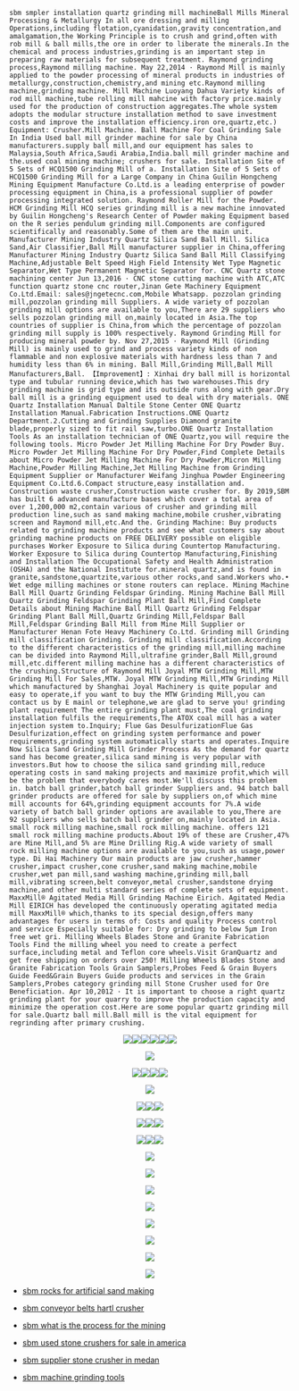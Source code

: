 
```
sbm smpler installation quartz grinding mill machineBall Mills Mineral Processing & Metallurgy In all ore dressing and milling Operations,including flotation,cyanidation,gravity concentration,and amalgamation,the Working Principle is to crush and grind,often with rob mill & ball mills,the ore in order to liberate the minerals.In the chemical and process industries,grinding is an important step in preparing raw materials for subsequent treatment. Raymond grinding process,Raymond milling machine. May 22,2014 · Raymond Mill is mainly applied to the powder processing of mineral products in industries of metallurgy,construction,chemistry,and mining etc.Raymond milling machine,grinding machine. Mill Machine Luoyang Dahua Variety kinds of rod mill machine,tube rolling mill mahcine with factory price.mainly used for the production of construction aggregates.The whole system adopts the modular structure installation method to save investment costs and improve the installation efficiency.iron ore,quartz,etc.) Equipment: Crusher.Mill Machine. Ball Machine For Coal Grinding Sale In India Used ball mill grinder machine for sale by China manufacturers.supply ball mill,and our equipment has sales to Malaysia,South Africa,Saudi Arabia,India.ball mill grinder machine and the.used coal mining machine; crushers for sale. Installation Site of 5 Sets of HCQ1500 Grinding Mill of a. Installation Site of 5 Sets of HCQ1500 Grinding Mill for a Large Company in China Guilin Hongcheng Mining Equipment Manufacture Co.Ltd.is a leading enterprise of powder processing equipment in China,is a professional supplier of powder processing integrated solution. Raymond Roller Mill for the Powder. HCM Grinding Mill HCQ series grinding mill is a new machine innovated by Guilin Hongcheng's Research Center of Powder making Equipment based on the R series pendulum grinding mill.Components are configured scientifically and reasonably.Some of them are the main unit. Manufacturer Mining Industry Quartz Silica Sand Ball Mill. Silica Sand,Air Classifier,Ball Mill manufacturer supplier in China,offering Manufacturer Mining Industry Quartz Silica Sand Ball Mill Classifying Machine,Adjustable Belt Speed High Field Intensity Wet Type Magnetic Separator,Wet Type Permanent Magnetic Separator for. CNC Quartz stone machining center Jun 13,2016 · CNC stone cutting machine with ATC,ATC function quartz stone cnc router,Jinan Gete Machinery Equipment Co.Ltd.Email: sales@jngetecnc.com,Mobile Whatsapp. pozzolan grinding mill,pozzolan grinding mill Suppliers. A wide variety of pozzolan grinding mill options are available to you,There are 29 suppliers who sells pozzolan grinding mill on,mainly located in Asia.The top countries of supplier is China,from which the percentage of pozzolan grinding mill supply is 100% respectively. Raymond Grinding Mill for producing mineral powder by. Nov 27,2015 · Raymond Mill (Grinding Mill) is mainly used to grind and process variety kinds of non flammable and non explosive materials with hardness less than 7 and humidity less than 6% in mining. Ball Mill,Grinding Mill,Ball Mill Manufacturers,Ball. 【Improvement】: Xinhai dry ball mill is horizontal type and tubular running device,which has two warehouses.This dry grinding machine is grid type and its outside runs along with gear.Dry ball mill is a grinding equipment used to deal with dry materials. ONE Quartz Installation Manual Daltile Stone Center ONE Quartz Installation Manual.Fabrication Instructions.ONE Quartz Department.2.Cutting and Grinding Supplies Diamond granite blade,properly sized to fit rail saw,turbo.ONE Quartz Installation Tools As an installation technician of ONE Quartz,you will require the following tools. Micro Powder Jet Milling Machine For Dry Powder Buy. Micro Powder Jet Milling Machine For Dry Powder,Find Complete Details about Micro Powder Jet Milling Machine For Dry Powder,Micron Milling Machine,Powder Milling Machine,Jet Milling Machine from Grinding Equipment Supplier or Manufacturer Weifang Jinghua Powder Engineering Equipment Co.Ltd.6.Compact structure,easy installation and. Construction waste crusher,Construction waste crusher for. By 2019,SBM has built 6 advanced manufacture bases which cover a total area of over 1,200,000 m2,contain various of crusher and grinding mill production line,such as sand making machine,mobile crusher,vibrating screen and Raymond mill,etc.And the. Grinding Machine: Buy products related to grinding machine products and see what customers say about grinding machine products on FREE DELIVERY possible on eligible purchases Worker Exposure to Silica during Countertop Manufacturing. Worker Exposure to Silica during Countertop Manufacturing,Finishing and Installation The Occupational Safety and Health Administration (OSHA) and the National Institute for.mineral quartz,and is found in granite,sandstone,quartzite,various other rocks,and sand.Workers who.• Wet edge milling machines or stone routers can replace. Mining Machine Ball Mill Quartz Grinding Feldspar Grinding. Mining Machine Ball Mill Quartz Grinding Feldspar Grinding Plant Ball Mill,Find Complete Details about Mining Machine Ball Mill Quartz Grinding Feldspar Grinding Plant Ball Mill,Quartz Grinding Mill,Feldspar Ball Mill,Feldspar Grinding Ball Mill from Mine Mill Supplier or Manufacturer Henan Fote Heavy Machinery Co.Ltd. Grinding mill Grinding mill classification Grinding. Grinding mill classification.According to the different characteristics of the grinding mill,milling machine can be divided into Raymond Mill,ultrafine grinder,Ball Mill,ground mill,etc.different milling machine has a different characteristics of the crushing.Structure of Raymond Mill Joyal MTW Grinding Mill,MTW Grinding Mill For Sales,MTW. Joyal MTW Grinding Mill,MTW Grinding Mill which manufactured by Shanghai Joyal Machinery is quite popular and easy to operate,if you want to buy the MTW Grinding Mill,you can contact us by E mainl or telephone,we are glad to serve you! grinding plant requirement The entire grinding plant must,The coal grinding installation fulfils the requirements,The ATOX coal mill has a water injection system to.Inquiry; Flue Gas DesulfurizationFlue Gas Desulfurization,effect on grinding system performance and power requirements,grinding system automatically starts and operates.Inquire Now Silica Sand Grinding Mill Grinder Process As the demand for quartz sand has become greater,silica sand mining is very popular with investors.But how to choose the silica sand grinding mill,reduce operating costs in sand making projects and maximize profit,which will be the problem that everybody cares most.We'll discuss this problem in. batch ball grinder,batch ball grinder Suppliers and. 94 batch ball grinder products are offered for sale by suppliers on,of which mine mill accounts for 64%,grinding equipment accounts for 7%.A wide variety of batch ball grinder options are available to you,There are 92 suppliers who sells batch ball grinder on,mainly located in Asia. small rock milling machine,small rock milling machine. offers 121 small rock milling machine products.About 19% of these are Crusher,47% are Mine Mill,and 5% are Mine Drilling Rig.A wide variety of small rock milling machine options are available to you,such as usage,power type. Di Hai Machinery Our main products are jaw crusher,hammer crusher,impact crusher,cone crusher,sand making machine,mobile crusher,wet pan mill,sand washing machine,grinding mill,ball mill,vibrating screen,belt conveyor,metal crusher,sandstone drying machine,and other multi standard series of complete sets of equipment. MaxxMill® Agitated Media Mill Grinding Machine Eirich. Agitated Media Mill EIRICH has developed the continuously operating agitated media mill MaxxMill® which,thanks to its special design,offers many advantages for users in terms of: Costs and quality Process control and service Especially suitable for: Dry grinding to below 5µm Iron free wet gri. Milling Wheels Blades Stone and Granite Fabrication Tools Find the milling wheel you need to create a perfect surface,including metal and Teflon core wheels.Visit GranQuartz and get free shipping on orders over 250! Milling Wheels Blades Stone and Granite Fabrication Tools Grain Samplers,Probes Feed & Grain Buyers Guide Feed&Grain Buyers Guide products and services in the Grain Samplers,Probes category grinding mill Stone Crusher used for Ore Beneficiation. Apr 10,2012 · It is important to choose a right quartz grinding plant for your quarry to improve the production capacity and minimize the operation cost.Here are some popular quartz grinding mill for sale.Quartz ball mill.Ball mill is the vital equipment for regrinding after primary crushing. 
```

<div align="center">
  
<a rel="nofollow" href="https://m.shibang-china.com?f=github&k=sbm+smpler+installation+quartz+grinding+mill+machine"><img src="https://static.shibang-china.com/en/l.png"></a><img src="https://static.shibang-china.com/en/hw.png"><a rel="nofollow" href="https://m.shibang-china.com/product/?f=github&k=sbm+smpler+installation+quartz+grinding+mill+machine"><img src="https://static.shibang-china.com/en/p.png"></a><a rel="nofollow" href="https://m.shibang-china.com/cases/?f=github&k=sbm+smpler+installation+quartz+grinding+mill+machine"><img src="https://static.shibang-china.com/en/c.png"></a><a rel="nofollow" href="https://m.shibang-china.com/news/?f=github&k=sbm+smpler+installation+quartz+grinding+mill+machine"><img src="https://static.shibang-china.com/en/n.png"></a><a rel="nofollow" href="https://m.shibang-china.com?f=github&k=sbm+smpler+installation+quartz+grinding+mill+machine"><img src="https://static.shibang-china.com/en/m.png"></a>

<a rel="nofollow" href="https://m.shibang-china.com/product/?f=github&k=sbm+smpler+installation+quartz+grinding+mill+machine"><img src="https://static.shibang-china.com/en/b.jpg"></a>
  
<a rel="nofollow" href="https://m.shibang-china.com/solution-aggregate.html?f=github&k=sbm+smpler+installation+quartz+grinding+mill+machine"><img src="https://static.shibang-china.com/en/a.jpg"></a><a rel="nofollow" href="https://m.shibang-china.com/solution-mine.html?f=github&k=sbm+smpler+installation+quartz+grinding+mill+machine"><img src="https://static.shibang-china.com/en/m.jpg"></a><a rel="nofollow" href="https://m.shibang-china.com/solution-mill.html?f=github&k=sbm+smpler+installation+quartz+grinding+mill+machine"><img src="https://static.shibang-china.com/en/g.jpg"></a><a rel="nofollow" href="https://m.shibang-china.com/solution-epc.html?f=github&k=sbm+smpler+installation+quartz+grinding+mill+machine"><img src="https://static.shibang-china.com/en/e.jpg"></a>

<a rel="nofollow" href="https://m.shibang-china.com/product/?f=github&k=sbm+smpler+installation+quartz+grinding+mill+machine"><img src="https://static.shibang-china.com/en/a-p.png"></a>

<a rel="nofollow" href="https://m.shibang-china.com/product/crusher/c6x.html?f=github&k=sbm+smpler+installation+quartz+grinding+mill+machine"><img src="https://static.shibang-china.com/en/j.jpg"></a><a rel="nofollow" href="https://m.shibang-china.com/product/crusher/ci5x.html?f=github&k=sbm+smpler+installation+quartz+grinding+mill+machine"><img src="https://static.shibang-china.com/en/i.jpg"></a><a rel="nofollow" href="https://m.shibang-china.com/product/crusher/hst.html?f=github&k=sbm+smpler+installation+quartz+grinding+mill+machine"><img src="https://static.shibang-china.com/en/c.jpg"></a>

<a rel="nofollow" href="https://m.shibang-china.com/product/mill/mtw.html?f=github&k=sbm+smpler+installation+quartz+grinding+mill+machine"><img src="https://static.shibang-china.com/en/mtw.jpg"></a><a rel="nofollow" href="https://m.shibang-china.com/product/mill/scm.html?f=github&k=sbm+smpler+installation+quartz+grinding+mill+machine"><img src="https://static.shibang-china.com/en/scm.jpg"></a><a rel="nofollow" href="https://m.shibang-china.com/product/mill/lm.html?f=github&k=sbm+smpler+installation+quartz+grinding+mill+machine"><img src="https://static.shibang-china.com/en/lm.jpg"></a>

<a rel="nofollow" href="https://m.shibang-china.com/product/sand/vsi6x.html?f=github&k=sbm+smpler+installation+quartz+grinding+mill+machine"><img src="https://static.shibang-china.com/en/6x.jpg"></a><a rel="nofollow" href="https://m.shibang-china.com/product/sand/vu.html?f=github&k=sbm+smpler+installation+quartz+grinding+mill+machine"><img src="https://static.shibang-china.com/en/vu.jpg"></a><a rel="nofollow" href="https://m.shibang-china.com/product/mobile/klun.html?f=github&k=sbm+smpler+installation+quartz+grinding+mill+machine"><img src="https://static.shibang-china.com/en/k.jpg"></a>

<a rel="nofollow" href="https://m.shibang-china.com/cases/?f=github&k=sbm+smpler+installation+quartz+grinding+mill+machine"><img src="https://static.shibang-china.com/en/case.png"></a>

<a rel="nofollow" href="https://m.shibang-china.com/cases/aggregate/202.html?f=github&k=sbm+smpler+installation+quartz+grinding+mill+machine"><img src="https://static.shibang-china.com/en/c-1.jpg"></a>

<a rel="nofollow" href="https://m.shibang-china.com/cases/aggregate/203.html?f=github&k=sbm+smpler+installation+quartz+grinding+mill+machine"><img src="https://static.shibang-china.com/en/c-2.jpg"></a>

<a rel="nofollow" href="https://m.shibang-china.com/cases/mill/123.html?f=github&k=sbm+smpler+installation+quartz+grinding+mill+machine"><img src="https://static.shibang-china.com/en/c-3.jpg"></a>

<a rel="nofollow" href="https://m.shibang-china.com/contact_us.html?f=github&k=sbm+smpler+installation+quartz+grinding+mill+machine"><img src="https://static.shibang-china.com/en/contact.png"></a>

<a rel="nofollow" href="https://swt.shibang-china.com/?f=github&k=sbm+smpler+installation+quartz+grinding+mill+machine"><img src="https://static.shibang-china.com/en/chat.png"></a>

<a rel="nofollow" href="https://whatsapp.shibangsoft.com/WhatsApp.php?f=github&k=sbm+smpler+installation+quartz+grinding+mill+machine"><img src="https://static.shibang-china.com/en/whatsapp.png"></a>

<a rel="nofollow" href="https://m.shibang-china.com/?f=github&k=sbm+smpler+installation+quartz+grinding+mill+machine"><img src="https://static.shibang-china.com/en/website.png"></a>

</div>


* [sbm rocks for artificial sand making](sbm%20rocks%20for%20artificial%20sand%20making.md)

* [sbm conveyor belts hartl crusher](sbm%20conveyor%20belts%20hartl%20crusher.md)

* [sbm what is the process for the mining](sbm%20what%20is%20the%20process%20for%20the%20mining.md)

* [sbm used stone crushers for sale in america](sbm%20used%20stone%20crushers%20for%20sale%20in%20america.md)

* [sbm supplier stone crusher in medan](sbm%20supplier%20stone%20crusher%20in%20medan.md)

* [sbm machine grinding tools](sbm%20machine%20grinding%20tools.md)